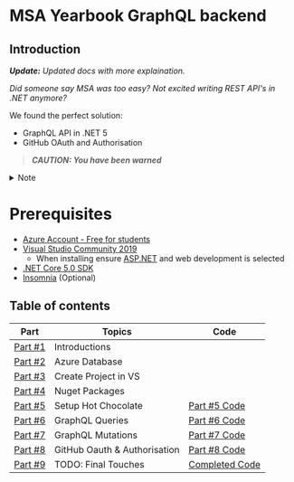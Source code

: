 # MSA Yearbook GraphQL backend

## Introduction

_**Update:** Updated docs with more explaination._

_Did someone say MSA was too easy?_
_Not excited writing REST API's in .NET anymore?_

We found the perfect solution:

- GraphQL API in .NET 5
- GitHub OAuth and Authorisation

> **_CAUTION: You have been warned_**

<details>
  <summary>Note</summary> 
  
We'll look down on you for not using GraphQL and .NET

We'll only be dissapointed if you only use one of the two, GraphQL or .NET

</details>

# Prerequisites

- [Azure Account - Free for students](https://azure.microsoft.com/en-us/free/students/)
- [Visual Studio Community 2019](https://visualstudio.microsoft.com/downloads/)
  - When installing ensure [ASP.NET](http://asp.net/) and web development is selected
- [.NET Core 5.0 SDK](https://dotnet.microsoft.com/download/dotnet/5.0)
- [Insomnia](https://insomnia.rest/) (Optional)

## Table of contents

| **Part**                                                         | **Topics**                   | **Code**                                                    |
| ---------------------------------------------------------------- | ---------------------------- | ----------------------------------------------------------- |
| [Part #1](Docs/1-introduction-to-msa-yearbook.md)                | Introductions                |                                                             |
| [Part #2](Docs/2-azure-sql-database.md)                          | Azure Database               |                                                             |
| [Part #3](Docs/3-create-an-empty-project-using-visual-studio.md) | Create Project in VS         |                                                             |
| [Part #4](Docs/4-adding-nuget-packages.md)                       | Nuget Packages               |                                                             |
| [Part #5](Docs/5-setup-hot-chocolate.md)                         | Setup Hot Chocolate          | [Part #5 Code](Code/5-setup-hot-chocolate)                  |
| [Part #6](Docs/6-implement-graphql-queries.md)                   | GraphQL Queries              | [Part #6 Code](Code/6-implement-graphql-queries)            |
| [Part #7](Docs/7-implement-graphql-mutations.md)                 | GraphQL Mutations            | [Part #7 Code](Code/7-implement-graphql-mutations)          |
| [Part #8](Docs/8-setup-github-oauth-and-authorisation.md)        | GitHub Oauth & Authorisation | [Part #8 Code](Code/8-setup-github-oauth-and-authorisation) |
| [Part #9](Docs/9-final-touches.md)                               | TODO: Final Touches          | [Completed Code](Completed)                                 |

